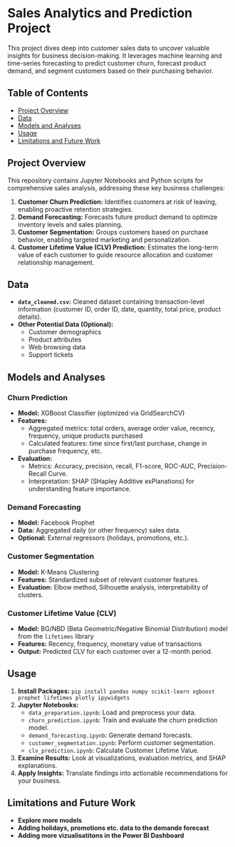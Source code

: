 # Sales Analytics and Prediction Project

This project dives deep into customer sales data to uncover valuable insights for business decision-making. It leverages machine learning and time-series forecasting to predict customer churn, forecast product demand, and segment customers based on their purchasing behavior.

## Table of Contents

- [Project Overview](#project-overview)
- [Data](#data)
- [Models and Analyses](#models-and-analyses)
- [Usage](#usage)
- [Limitations and Future Work](#limitations-and-future-work)

## Project Overview

This repository contains Jupyter Notebooks and Python scripts for comprehensive sales analysis, addressing these key business challenges:

1. **Customer Churn Prediction:**  Identifies customers at risk of leaving, enabling proactive retention strategies.
2. **Demand Forecasting:**  Forecasts future product demand to optimize inventory levels and sales planning.
3. **Customer Segmentation:** Groups customers based on purchase behavior, enabling targeted marketing and personalization.
4. **Customer Lifetime Value (CLV) Prediction:**  Estimates the long-term value of each customer to guide resource allocation and customer relationship management.

## Data

* **`data_cleaned.csv`:**  Cleaned dataset containing transaction-level information (customer ID, order ID, date, quantity, total price, product details).
* **Other Potential Data (Optional):**
    * Customer demographics
    * Product attributes 
    * Web browsing data
    * Support tickets

## Models and Analyses

### Churn Prediction

* **Model:** XGBoost Classifier (optimized via GridSearchCV)
* **Features:** 
    * Aggregated metrics: total orders, average order value, recency, frequency, unique products purchased
    * Calculated features: time since first/last purchase, change in purchase frequency, etc.
* **Evaluation:**
    * Metrics: Accuracy, precision, recall, F1-score, ROC-AUC, Precision-Recall Curve.
    * Interpretation: SHAP (SHapley Additive exPlanations) for understanding feature importance.

### Demand Forecasting

* **Model:** Facebook Prophet
* **Data:** Aggregated daily (or other frequency) sales data.
* **Optional:** External regressors (holidays, promotions, etc.).

### Customer Segmentation

* **Model:** K-Means Clustering
* **Features:** Standardized subset of relevant customer features.
* **Evaluation:** Elbow method, Silhouette analysis, interpretability of clusters.

### Customer Lifetime Value (CLV)

* **Model:** BG/NBD (Beta Geometric/Negative Binomial Distribution) model from the `lifetimes` library
* **Features:** Recency, frequency, monetary value of transactions
* **Output:** Predicted CLV for each customer over a 12-month period.

## Usage

1. **Install Packages:**  `pip install pandas numpy scikit-learn xgboost prophet lifetimes plotly ipywidgets`
2. **Jupyter Notebooks:**
   * `data_preparation.ipynb`: Load and preprocess your data.
   * `churn_prediction.ipynb`: Train and evaluate the churn prediction model. 
   * `demand_forecasting.ipynb`:  Generate demand forecasts.
   * `customer_segmentation.ipynb`: Perform customer segmentation.
   * `clv_prediction.ipynb`: Calculate Customer Lifetime Value.
3. **Examine Results:** Look at visualizations, evaluation metrics, and SHAP explanations.
4. **Apply Insights:** Translate findings into actionable recommendations for your business.

## Limitations and Future Work
* **Explore more models**
* **Adding holidays, promotions etc. data to the demande forecast**
* **Adding more vizualisatitons in the Power BI Dashboard**

